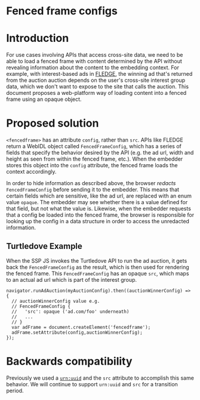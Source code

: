 # Fenced frame configs


# Introduction

For use cases involving APIs that access cross-site data, we need to be able to load a fenced frame with content determined by the API without revealing information about the content to the embedding context. For example, with interest-based ads in [FLEDGE](https://github.com/WICG/turtledove), the winning ad that's returned from the auction auction depends on the user's cross-site interest group data, which we don't want to expose to the site that calls the auction. This document proposes a web-platform way of loading content into a fenced frame using an opaque object.


# Proposed solution

`<fencedframe>` has an attribute `config`, rather than `src`. APIs like FLEDGE return a WebIDL object called `FencedFrameConfig`, which has a series of fields that specify the behavior desired by the API (e.g. the ad url, width and height as seen from within the fenced frame, etc.). When the embedder stores this object into the `config` attribute, the fenced frame loads the context accordingly.
  
In order to hide information as described above, the browser _redacts_ `FencedFrameConfig` before sending it to the embedder. This means that certain fields which are sensitive, like the ad url, are replaced with an enum value `opaque`. The embedder may see whether there is a value defined for that field, but not what the value is. Likewise, when the embedder requests that a config be loaded into the fenced frame, the browser is responsible for looking up the config in a data structure in order to access the unredacted information.

  
## Turtledove Example

When the SSP JS invokes the Turtledove API to run the ad auction, it gets back the `FencedFrameConfig` as the result, which is then used for rendering the fenced frame. This `FencedFrameConfig` has an opaque `src`, which maps to an actual ad url which is part of the interest group.


```
navigator.runAdAuction(myAuctionConfig).then((auctionWinnerConfig) => {
  // auctionWinnerConfig value e.g.
  // FencedFrameConfig {
  //   'src': opaque ('ad.com/foo' underneath)
  //   ...
  // }
  var adFrame = document.createElement('fencedframe');
  adFrame.setAttribute(config,auctionWinnerConfig);
});
```

# Backwards compatibility
  
Previously we used a [`urn:uuid`](https://tools.ietf.org/html/rfc4122) and the `src` attribute to accomplish this same behavior. We will continue to support `urn:uuid` and `src` for a transition period.
